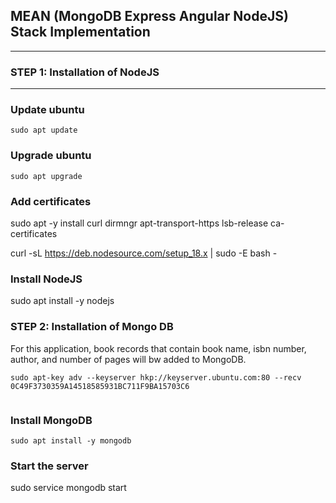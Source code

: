 ## MEAN (MongoDB Express Angular NodeJS) Stack Implementation
---
### STEP 1: Installation of NodeJS
---
### Update ubuntu
```sudo apt update```

### Upgrade ubuntu ###
```sudo apt upgrade```

### Add certificates ###

sudo apt -y install curl dirmngr apt-transport-https lsb-release ca-certificates

curl -sL https://deb.nodesource.com/setup_18.x | sudo -E bash -

### Install NodeJS

sudo apt install -y nodejs

### STEP 2: Installation of Mongo DB

For this application, book records that contain book name, isbn number, author, and number of pages will bw added to MongoDB. 

```sudo apt-key adv --keyserver hkp://keyserver.ubuntu.com:80 --recv 0C49F3730359A14518585931BC711F9BA15703C6```

```echo "deb [ arch=amd64 ] https://repo.mongodb.org/apt/ubuntu trusty/mongodb-org/3.4 multiverse" | sudo tee /etc/apt/sources.list.d/mongodb-org-3.4.list
```
### Install MongoDB

```sudo apt install -y mongodb```

### Start the server

sudo service mongodb start
